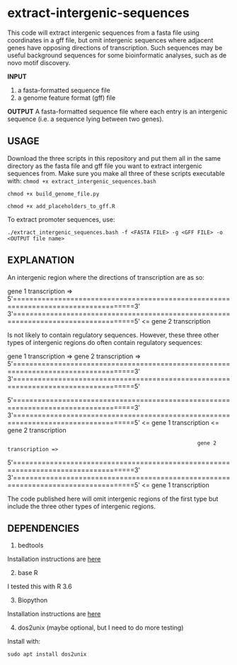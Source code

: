 # extract-intergenic-sequences
This code will extract intergenic sequences from a fasta file using coordinates in a gff file, but omit intergenic sequences where adjacent genes have opposing directions of transcription. Such sequences may be useful background sequences for some bioinformatic analyses, such as de novo motif discovery. 

**INPUT**
1. a fasta-formatted sequence file
2. a genome feature format (gff) file

**OUTPUT**
A fasta-formatted sequence file where each entry is an intergenic sequence (i.e. a sequence lying between two genes). 

## USAGE
Download the three scripts in this repository and put them all in the same directory as the fasta file and gff file you want to extract intergenic sequences from. Make sure
you make all three of these scripts executable with:
`chmod +x extract_intergenic_sequences.bash`

`chmod +x build_genome_file.py`

`chmod +x add_placeholders_to_gff.R`

To extract promoter sequences, use:

`./extract_intergenic_sequences.bash -f <FASTA FILE> -g <GFF FILE> -o <OUTPUT file name>`

## EXPLANATION

An intergenic region where the directions of transcription are as so:

gene 1 transcription =>
5'====================================================================================3'
3'====================================================================================5'
                                                                <= gene 2 transcription 
                                                                
Is not likely to contain regulatory sequences. However, these three other types of intergenic regions do often contain regulatory sequences:

gene 1 transcription =>                                         gene 2 transcription =>
5'====================================================================================3'
3'====================================================================================5'

                                                                      
5'====================================================================================3'
3'====================================================================================5'
<= gene 1 transcription                                         <= gene 2 transcription
         
                                                                gene 2 transcription =>     
5'====================================================================================3'
3'====================================================================================5'
<= gene 1 transcription 

The code published here will omit intergenic regions of the first type but include the three other types of intergenic regions.

## DEPENDENCIES

1. bedtools

Installation instructions are [here](https://bedtools.readthedocs.io/en/latest/content/installation.html)

2. base R

I tested this with R 3.6

3. Biopython

Installation instructions are [here](https://biopython.org/wiki/Download)

4. dos2unix (maybe optional, but I need to do more testing)

Install with:

`sudo apt install dos2unix`
